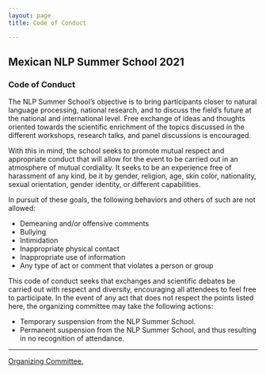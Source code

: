 ```yaml
---
layout: page
title: Code of Conduct

---
```

## Mexican NLP Summer School 2021

### Code of Conduct

The NLP Summer School’s objective is to bring participants closer to natural language processing, national research, and to discuss the field’s future at the national and international level. Free exchange of ideas and thoughts oriented towards the scientific enrichment of the topics discussed in the different workshops, research talks, and panel discussions is encouraged.

With this in mind, the school seeks to promote mutual respect and appropriate conduct that will allow for the event to be carried out in an atmosphere of mutual cordiality. It seeks to be an experience free of harassment of any kind, be it by gender, religion, age, skin color, nationality, sexual orientation, gender identity, or different capabilities.

In pursuit of these goals, the following behaviors and others of such are not allowed:

* Demeaning and/or offensive comments
* Bullying
* Intimidation
* Inappropriate physical contact
* Inappropriate use of information
* Any type of act or comment that violates a person or group

This code of conduct seeks that exchanges and scientific debates be carried out with respect and diversity, encouraging all attendees to feel free to participate. In the event of any act that does not respect the points listed here, the organizing committee may take the following actions:

* Temporary suspension from the NLP Summer School.
* Permanent suspension from the NLP Summer School, and thus resulting in no recognition of attendance.

----------
[Organizing Committee.](/escuelaverano2021/chairs/)
